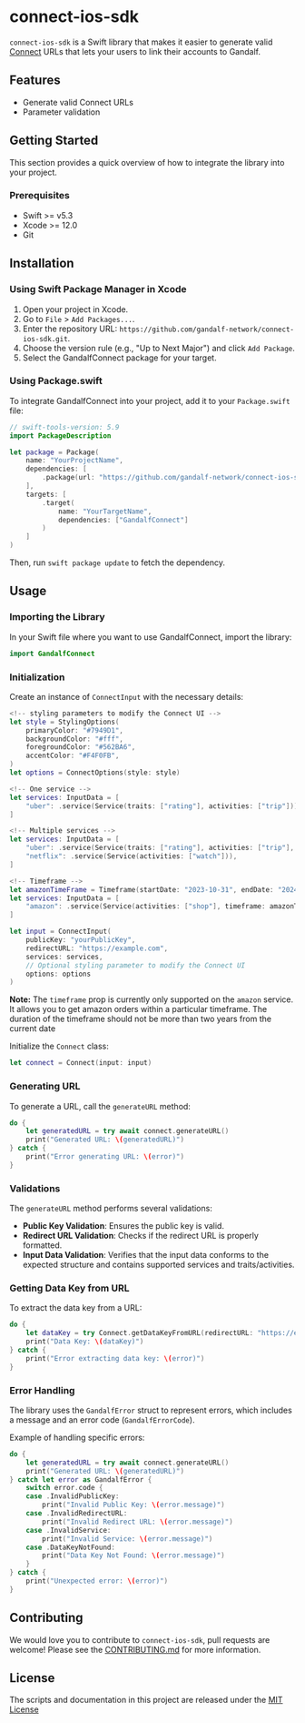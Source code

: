 # connect-ios-sdk

`connect-ios-sdk` is a Swift library that makes it easier to generate valid [Connect](https://docs.gandalf.network/concepts/connect) URLs that lets your users to link their accounts to Gandalf.

## Features

- Generate valid Connect URLs
- Parameter validation

## Getting Started

This section provides a quick overview of how to integrate the library into your project.

### Prerequisites

- Swift >= v5.3
- Xcode >= 12.0
- Git

## Installation

### Using Swift Package Manager in Xcode

1. Open your project in Xcode.
2. Go to `File` > `Add Packages...`.
3. Enter the repository URL: `https://github.com/gandalf-network/connect-ios-sdk.git`.
4. Choose the version rule (e.g., "Up to Next Major") and click `Add Package`.
5. Select the GandalfConnect package for your target.

### Using Package.swift

To integrate GandalfConnect into your project, add it to your `Package.swift` file:

```swift
// swift-tools-version: 5.9
import PackageDescription

let package = Package(
    name: "YourProjectName",
    dependencies: [
        .package(url: "https://github.com/gandalf-network/connect-ios-sdk.git", .upToNextMajor(from: "1.0.0"))
    ],
    targets: [
        .target(
            name: "YourTargetName",
            dependencies: ["GandalfConnect"]
        )
    ]
)
```

Then, run `swift package update` to fetch the dependency.

## Usage

### Importing the Library

In your Swift file where you want to use GandalfConnect, import the library:

```swift
import GandalfConnect
```

### Initialization

Create an instance of `ConnectInput` with the necessary details:

```swift
<!-- styling parameters to modify the Connect UI -->
let style = StylingOptions(
    primaryColor: "#7949D1", 
    backgroundColor: "#fff", 
    foregroundColor: "#562BA6", 
    accentColor: "#F4F0FB",
)
let options = ConnectOptions(style: style)

<!-- One service -->
let services: InputData = [
    "uber": .service(Service(traits: ["rating"], activities: ["trip"]))
]

<!-- Multiple services -->
let services: InputData = [
    "uber": .service(Service(traits: ["rating"], activities: ["trip"],  required: false)),
    "netflix": .service(Service(activities: ["watch"])),
]

<!-- Timeframe -->
let amazonTimeFrame = Timeframe(startDate: "2023-10-31", endDate: "2024-04-01")
let services: InputData = [
    "amazon": .service(Service(activities: ["shop"], timeframe: amazonTimeFrame)),
]

let input = ConnectInput(
    publicKey: "yourPublicKey",
    redirectURL: "https://example.com",
    services: services,
    // Optional styling parameter to modify the Connect UI
    options: options
)
```

**Note:** The `timeframe` prop is currently only supported on the `amazon` service. It allows you to get amazon orders within a particular timeframe. The duration of the timeframe should not be more than two years from the current date

Initialize the `Connect` class:

```swift
let connect = Connect(input: input)
```

### Generating URL

To generate a URL, call the `generateURL` method:

```swift
do {
    let generatedURL = try await connect.generateURL()
    print("Generated URL: \(generatedURL)")
} catch {
    print("Error generating URL: \(error)")
}
```

### Validations

The `generateURL` method performs several validations:

- **Public Key Validation**: Ensures the public key is valid.
- **Redirect URL Validation**: Checks if the redirect URL is properly formatted.
- **Input Data Validation**: Verifies that the input data conforms to the expected structure and contains supported services and traits/activities.

### Getting Data Key from URL

To extract the data key from a URL:

```swift
do {
    let dataKey = try Connect.getDataKeyFromURL(redirectURL: "https://example.com?dataKey=testDataKey")
    print("Data Key: \(dataKey)")
} catch {
    print("Error extracting data key: \(error)")
}
```

### Error Handling

The library uses the `GandalfError` struct to represent errors, which includes a message and an error code (`GandalfErrorCode`).

Example of handling specific errors:

```swift
do {
    let generatedURL = try await connect.generateURL()
    print("Generated URL: \(generatedURL)")
} catch let error as GandalfError {
    switch error.code {
    case .InvalidPublicKey:
        print("Invalid Public Key: \(error.message)")
    case .InvalidRedirectURL:
        print("Invalid Redirect URL: \(error.message)")
    case .InvalidService:
        print("Invalid Service: \(error.message)")
    case .DataKeyNotFound:
        print("Data Key Not Found: \(error.message)")
    }
} catch {
    print("Unexpected error: \(error)")
}
```

## Contributing

We would love you to contribute to `connect-ios-sdk`, pull requests are welcome! Please see the [CONTRIBUTING.md](CONTRIBUTING.md) for more information.

## License

The scripts and documentation in this project are released under the [MIT License](LICENSE.md)
